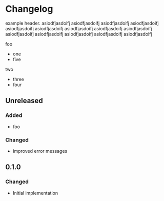 # Changelog

example header. asiodfjasdoifj asiodfjasdoifj asiodfjasdoifj asiodfjasdoifj asiodfjasdoifj asiodfjasdoifj asiodfjasdoifj asiodfjasdoifj asiodfjasdoifj asiodfjasdoifj asiodfjasdoifj asiodfjasdoifj asiodfjasdoifj asiodfjasdoifj

foo

* one
* five

two

- three
- four

## Unreleased

### Added

- foo

### Changed

- improved error messages

## 0.1.0

### Changed

- Initial implementation
